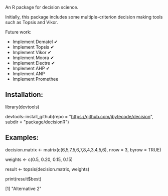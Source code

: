 An R package for decision science.

Initially, this package includes some multiple-criterion decision making tools such as Topsis and Vikor.

Future work:
* Implement Dematel &#10004; 
* Implement Topsis &#10004;
* Implement Vikor &#10004;
* Implement Moora &#10004;
* Implement Electre &#10004;
* Implement AHP &#10004;
* Implement ANP
* Implement Promethee


Installation:
-------------

library(devtools)

devtools::install_github(repo = "https://github.com/jbytecode/decision", subdir = "package/decisionR")



Examples:
---------------
decision.matrix <- matrix(c(6,5,7,5,6,7,8,4,3,4,5,6), nrow = 3, byrow = TRUE)

weights <- c(0.5, 0.20, 0.15, 0.15)

result <- topsis(decision.matrix, weights)

print(result$best)

[1] "Alternative 2"
